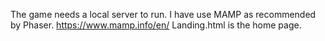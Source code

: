 The game needs a local server to run. I have use MAMP as recommended by Phaser. https://www.mamp.info/en/
Landing.html is the home page.
